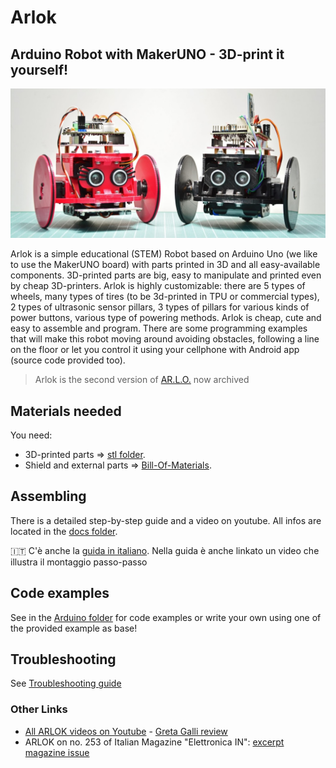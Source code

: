 # Arlok
## Arduino Robot with MakerUNO - 3D-print it yourself!
![Arlok Front View](./media/arlokka_and_arlok.jpg)

Arlok is a simple educational (STEM) Robot based on Arduino Uno (we like to use the MakerUNO board) with parts printed in 3D and all easy-available components. 3D-printed parts are big, easy to manipulate and printed even by cheap 3D-printers. Arlok is highly customizable: there are 5 types of wheels, many types of tires (to be 3d-printed in TPU or commercial types), 2 types of ultrasonic sensor pillars, 3 types of pillars for various kinds of power buttons, various type of powering methods. Arlok is cheap, cute and easy to assemble and program. There are some programming examples that will make this robot moving around avoiding obstacles, following a line on the floor or let you control it using your cellphone with Android app (source code provided too).  
  
> Arlok is the second version of [AR.L.O.](https://github.com/Cyb3rn0id/AR.L.O.) now archived

## Materials needed

You need:
- 3D-printed parts => [stl folder](./cad/stl).  
- Shield and external parts => [Bill-Of-Materials](./docs/BOM.md).  

## Assembling
There is a detailed step-by-step guide and a video on youtube. All infos are located in the [docs folder](./docs/assembly.md).  
  
🇮🇹 C'è anche la [guida in italiano](./docs/assembly_ita.md). Nella guida è anche linkato un video che illustra il montaggio passo-passo

## Code examples
See in the [Arduino folder](./arduino) for code examples or write your own using one of the provided example as base!

## Troubleshooting
See [Troubleshooting guide](./docs/troubleshooting.md)  

### Other Links
- [All ARLOK videos on Youtube](https://tinyurl.com/arlokplaylist) - [Greta Galli review](https://www.youtube.com/watch?v=CbPGWd9I_mA)
- ARLOK on no. 253 of Italian Magazine "Elettronica IN": [excerpt](https://www.elettronicain.it/wp-content/uploads/prog_copertina/arlook_il_robot_per_tutti.pdf)  [magazine issue](https://www.elettronicain.it/prodotto/n-253-aprile-2021/?tracking=5f004a6ba8be7)
